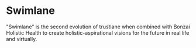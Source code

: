 # Swimlane
"Swimlane" is the second evolution of trustlane when combined with Bonzai Holistic Health to create holistic-aspirational visions for the future in real life and virtually.
